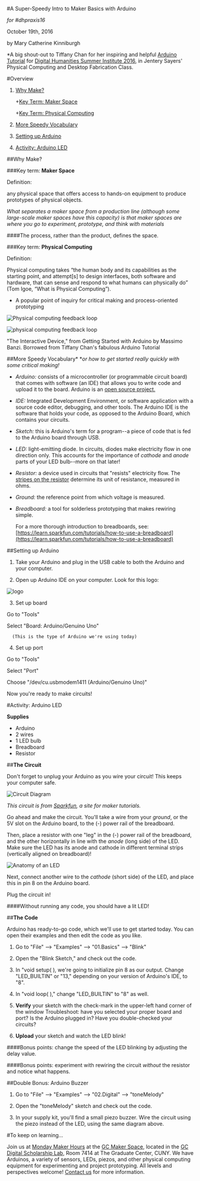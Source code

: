 #A Super-Speedy Intro to Maker Basics with Arduino

*for #dhpraxis16*

October 19th, 2016

by Mary Catherine Kinniburgh

*A big shout-out to Tiffany Chan for her inspiring and helpful [Arduino Tutorial](https://github.com/uvicmakerlab/dhsi2016/blob/master/ArduinoNotes.md) for [Digital Humanities Summer Institute 2016](http://www.dhsi.org/index.php), in Jentery Sayers' Physical Computing and Desktop Fabrication Class. 


#Overview
1. [Why Make?](https://github.com/mckinniburgh/QuickStartPhysComp/blob/master/QuickStart_PhysComp.md#why-make)

   +[Key Term: Maker Space](https://github.com/mckinniburgh/QuickStartPhysComp/blob/master/QuickStart_PhysComp.md#key-term-maker-space)
   
   +[Key Term: Physical Computing](https://github.com/mckinniburgh/QuickStartPhysComp/blob/master/QuickStart_PhysComp.md#key-term-physical-computing)
   
2. [More Speedy Vocabulary](https://github.com/mckinniburgh/QuickStartPhysComp/blob/master/QuickStart_PhysComp.md#speedy-vocabulary)

3. [Setting up Arduino](https://github.com/mckinniburgh/QuickStartPhysComp/blob/master/QuickStart_PhysComp.md#setting-up-arduino)

4. [Activity: Arduino LED](https://github.com/mckinniburgh/QuickStartPhysComp/blob/master/QuickStart_PhysComp.md#activity-arduino-led)

##Why Make?

###Key term: **Maker Space**

Definition: 

any physical space that offers access to hands-on equipment to produce prototypes of physical objects.

_What separates a maker space from a production line (although some large-scale maker spaces have this capacity) is that maker spaces are where you go to *experiment, prototype, and think* with materials_ 

####The process, rather than the product, defines the space.

###Key term: **Physical Computing**

Definition:

Physical computing takes “the human body and its capabilities as the starting point, and attempt[s] to design interfaces, both software and hardware, that can sense and respond to what humans can physically do” (Tom Igoe, “What is Physical Computing”).

+ A popular point of inquiry for critical making and process-oriented prototyping

![Physical computing feedback loop](https://en.wikipedia.org/wiki/File:Physical_computing.svg)


![physical computing feedback loop](https://github.com/mckinniburgh/QuickStartPhysComp/blob/master/images/interactiveDevice.png)

"The Interactive Device," from Getting Started with Arduino by Massimo Banzi. Borrowed from Tiffany Chan's fabulous Arduino Tutorial

##More Speedy Vocabulary*
*_or how to get started really quickly with some critical making!_

+ *Arduino:* consists of a microcontroller (or programmable circuit board) that comes with software (an IDE) that allows you to write code and upload it to the board. Arduino is an [open source project.](https://www.arduino.cc/en/Guide/Introduction)

+ *IDE:* Integrated Development Environment, or software application with a source code editor, debugging, and other tools. The Arduino IDE is the software that holds your code, as opposed to the Arduino Board, which contains your circuits.

+ *Sketch:* this is Arduino's term for a program--a piece of code that is fed to the Arduino board through USB.

+ *LED:* light-emitting diode. In circuits, diodes make electricity flow in one direction only. This accounts for the importance of *cathode* and *anode* parts of your LED bulb--more on that later!

+ *Resistor:* a device used in circuits that "resists" electricity flow. The [stripes on the resistor](https://learn.adafruit.com/adafruit-arduino-lesson-2-leds/resistors) determine its unit of resistance, measured in ohms. 

+ *Ground:* the reference point from which voltage is measured. 

+ *Breadboard:* a tool for solderless prototyping that makes rewiring simple. 

	For a more thorough introduction to breadboards, see: [https://learn.sparkfun.com/tutorials/how-to-use-a-breadboard](https://learn.sparkfun.com/tutorials/how-to-use-a-breadboard)
	
##Setting up Arduino

1. Take your Arduino and plug in the USB cable to both the Arduino and your computer.

2. Open up Arduino IDE on your computer. Look for this logo:

![logo](https://github.com/mckinniburgh/QuickStartPhysComp/blob/master/images/Arduino.png "Arduino Logo")

3. Set up board

Go to "Tools"

Select "Board: Arduino/Genuino Uno"
  
      (This is the type of Arduino we're using today)

4. Set up port

Go to "Tools"

Select "Port"

Choose "/dev/cu.usbmodem1411 (Arduino/Genuino Uno)"
	

Now you're ready to make circuits! 

#Activity: Arduino LED

**Supplies**

+ Arduino
+ 2 wires
+ 1 LED bulb
+ Breadboard
+ Resistor

##**The Circuit**

Don't forget to unplug your Arduino as you wire your circuit! This keeps your computer safe. 

![Circuit Diagram](https://github.com/mckinniburgh/QuickStartPhysComp/blob/master/images/Arduino_circuit_01_01.png)

*This circuit is from [Sparkfun](https://learn.sparkfun.com/tutorials/sik-experiment-guide-for-arduino---v32/experiment-1-blinking-an-led), a site for maker tutorials.*

Go ahead and make the circuit. You'll take a wire from your *ground*, or the 5V slot on the Arduino board, to the (-) power rail of the breadboard. 

Then, place a resistor with one "leg" in the (-) power rail of the breadboard, and the other horizontally in line with the *anode* (long side) of the LED. Make sure the LED has its anode and cathode in different terminal strips (vertically aligned on breadboard)!

![Anatomy of an LED](https://github.com/mckinniburgh/QuickStartPhysComp/blob/master/images/LED-image.jpg "http://sciencewithkids.com/science-facts/facts-about-LEDs.html")

Next, connect another wire to the *cathode* (short side) of the LED, and place this in pin 8 on the Arduino board.

Plug the circuit in!

####Without running any code, you should have a lit LED!

##**The Code**

Arduino has ready-to-go code, which we'll use to get started today. You can open their examples and then edit the code as you like. 

1. Go to "File" --> "Examples" --> "01.Basics" --> "Blink"

2. Open the "Blink Sketch," and check out the code. 

3. In "void setup( ), we're going to initialize pin 8 as our output. Change "LED_BUILTIN" or "13," depending on your version of Arduino's IDE, to "8".

4. In "void loop( )," change "LED_BUILTIN" to "8" as well. 

5. **Verify** your sketch with the check-mark in the upper-left hand corner of the window
    Troubleshoot: have you selected your proper board and port? Is the Arduino plugged in? Have you double-checked your circuits?
    
6. **Upload** your sketch and watch the LED blink!

####Bonus points: change the speed of the LED blinking by adjusting the delay value.     

####Bonus points: experiment with rewiring the circuit *without* the resistor and notice what happens. 

##Double Bonus: Arduino Buzzer

1. Go to "File" --> "Examples" --> "02.Digital" --> "toneMelody"

2. Open the "toneMelody" sketch and check out the code. 
 
3. In your supply kit, you'll find a small piezo buzzer. Wire the circuit using the piezo instead of the LED, using the same diagram above. 

#To keep on learning...

Join us at [Monday Maker Hours](https://gcdi.commons.gc.cuny.edu/monday-maker-hours/) at the [GC Maker Space](https://gcdi.commons.gc.cuny.edu/gc-maker-space/), located in the [GC Digital Scholarship Lab](https://gcdsl.commons.gc.cuny.edu/), Room 7414 at The Graduate Center, CUNY. We have Arduinos, a variety of sensors, LEDs, piezos, and other physical computing equipment for experimenting and project prototyping. All levels and perspectives welcome! [Contact us](https://docs.google.com/forms/d/e/1FAIpQLSeLwRoCkz5NPPLh0vYMOQPqyA5H3fbWn5ga2-F8M-pQvrg5IA/viewform?c=0&w=1) for more information. 